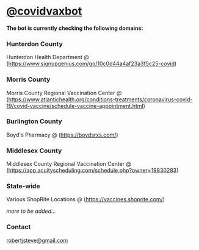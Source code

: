 
# [@covidvaxbot](https://twitter.com/covidvaxbot)



**The bot is currently checking the following domains:**

### Hunterdon County
Hunterdon Health Department
        @ (https://www.signupgenius.com/go/10c0d44a4af23a3f5c25-covid)

### Morris County
Morris County Regional Vaccination Center
        @ (https://www.atlantichealth.org/conditions-treatments/coronavirus-covid-19/covid-vaccine/schedule-vaccine-appointment.html)
        
### Burlington County
Boyd's Pharmacy
        @ (https://boydsrxs.com/)

### Middlesex County
Middlesex County Regional Vaccination Center
        @ (https://app.acuityscheduling.com/schedule.php?owner=19830283)

### State-wide
Various ShopRite Locations
        @ (https://vaccines.shoprite.com/)
   
   
   
_more to be added..._


### Contact

robertjsteve@gmail.com

